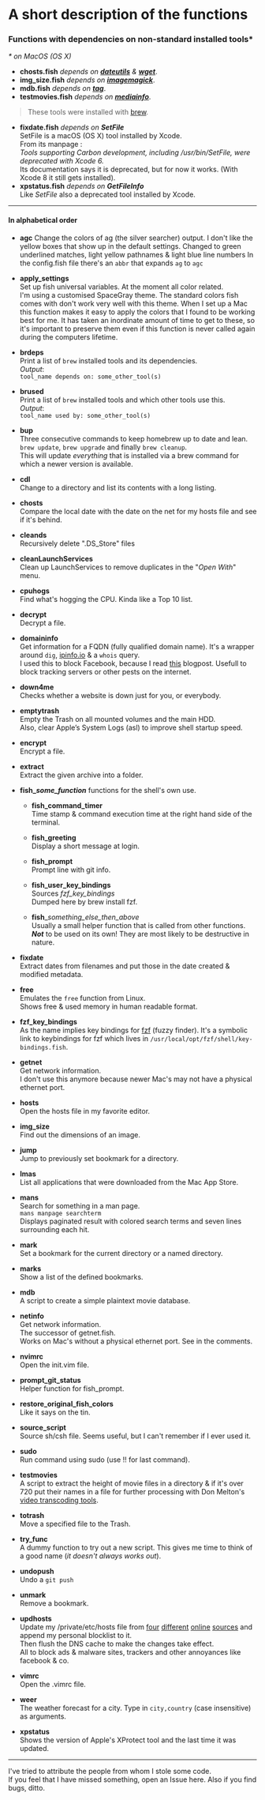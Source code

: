 # A short description of the functions

### Functions with dependencies on non-standard installed tools*
 _\* on MacOS (OS X)_

* **chosts.fish** _depends on [**dateutils**][fresse] & [**wget**][wget]_.
* **img_size.fish** _depends on [**imagemagick**][imagemagick]_.
* **mdb.fish** _depends on [**tag**][github]_.
* **testmovies.fish** _depends on [**mediainfo**][mediaarea]_.

> These tools were installed with [brew][brew].

* **fixdate.fish** _depends on **SetFile**_  
    SetFile is a macOS (OS X) tool installed by Xcode.  
    From its manpage :  
    _Tools supporting Carbon development, including /usr/bin/SetFile, were deprecated with Xcode 6._  
    Its documentation says it is deprecated, but for now it works. (With Xcode 8 it still gets installed).  
* **xpstatus.fish** _depends on **GetFileInfo**_  
Like _SetFile_ also a deprecated tool installed by Xcode.  



---

#### In alphabetical order

* **agc**
Change the colors of ag (the silver searcher) output.
I don't like the yellow boxes that show up in the default settings.
Changed to green underlined matches, light yellow pathnames & light blue line numbers
In the config.fish file there's an `abbr` that expands `ag` to `agc`

* **apply_settings**  
Set up fish universal variables. At the moment all color related.  
I'm using a customised SpaceGray theme. The standard colors fish comes with don't work very well with this theme. When I set up a Mac this function makes it easy to apply the colors that I found to be working best for me. It has taken an inordinate amount of time to get to these, so it's important to preserve them even if this function is never called again during the computers lifetime. 

* **brdeps**  
Print a list of `brew` installed tools and its dependencies.  
_Output_:  
      `tool_name depends on: some_other_tool(s)`

* **brused**  
Print a list of `brew` installed tools and which other tools use this.  
_Output_:  
       `tool_name used by: some_other_tool(s)`

* **bup**  
Three consecutive commands to keep homebrew up to date and lean.  
`brew update`, `brew upgrade` and finally `brew cleanup`.  
This will update _everything_ that is installed via a brew command for which a newer version is available.

* **cdl**  
Change to a directory and list its contents with a long listing.

* **chosts**  
Compare the local date with the date on the net for my hosts file and see if it's behind.

* **cleands**  
Recursively delete ".DS_Store" files

* **cleanLaunchServices**  
Clean up LaunchServices to remove duplicates in the "_Open With_" menu.

* **cpuhogs**  
Find what's hogging the CPU. Kinda like a Top 10 list.

* **decrypt**  
Decrypt a file.

* **domaininfo**  
Get information for a FQDN (fully qualified domain name). 
It's a wrapper around `dig`, [ipinfo.io][ipinfo] & a `whois` query.  
 I used this to block Facebook, because I read [this][perpetual-beta] blogpost.
Usefull to block tracking servers or other pests on the internet.

* **down4me**  
Checks whether a website is down just for you, or everybody.

* **emptytrash**  
Empty the Trash on all mounted volumes and the main HDD.  
Also, clear Apple’s System Logs (asl) to improve shell startup speed.

* **encrypt**  
Encrypt a file.

* **extract**  
Extract the given archive into a folder.

* **fish\__some\_function_**
functions for the shell's own use.

   * **fish_command_timer**  
   Time stamp & command execution time at the right hand side of the terminal.

   * **fish_greeting**  
   Display a short message at login.

   * **fish_prompt**  
   Prompt line with git info.

   * **fish\_user\_key\_bindings**  
   Sources _fzf\_key\_bindings_  
   Dumped here by brew install fzf.

   * **fish**\__something\_else\_then\_above_  
   Usually a small helper function that is called from other functions.  
   ***Not*** to be used on its own! They are most likely to be destructive in nature.

* **fixdate**  
Extract dates from filenames and put those in the date created & modified metadata.

* **free**  
Emulates the `free` function from Linux.  
Shows free & used memory in human readable format.

* **fzf\_key\_bindings**  
As the name implies key bindings for [fzf][github 2] (fuzzy finder).
It's a symbolic link to keybindings for fzf which lives in `/usr/local/opt/fzf/shell/key-bindings.fish`.

* **getnet**  
Get network information.  
I don't use this anymore because newer Mac's may not have a physical ethernet port.

* **hosts**  
Open the hosts file in my favorite editor.

* **img_size**  
Find out the dimensions of an image.

* **jump**  
Jump to previously set bookmark for a directory.

* **lmas**  
List all applications that were downloaded from the Mac App Store.

* **mans**  
Search for something in a man page.  
`mans manpage searchterm`  
Displays paginated result with colored search terms and seven lines surrounding each hit.

* **mark**  
Set a bookmark for the current directory or a named directory.

* **marks**  
Show a list of the defined bookmarks.

* **mdb**  
A script to create a simple plaintext movie database.

* **netinfo**  
Get network information.  
The  successor of getnet.fish.  
Works on Mac's without a physical ethernet port. See in the comments.

* **nvimrc**  
Open the init.vim file.

* **prompt\_git\_status**  
Helper function for fish_prompt.

* **restore\_original\_fish_colors**  
Like it says on the tin.

* **source_script**  
Source sh/csh file. Seems useful, but I can't remember if I ever used it.

* **sudo**  
Run command using sudo (use !! for last command).

* **testmovies**  
A script to extract the height of movie files in a directory & if it's over 720 put their names in a file for further processing with Don Melton's [video transcoding tools][github 3].

* **totrash**  
Move a specified file to the Trash.

* **try_func**  
A dummy function to try out a new script. This gives me time to think of a good name (_it doesn't always works out_).

* **undopush**  
Undo a `git push`

* **unmark**  
Remove a bookmark.

* **updhosts**  
Update my /private/etc/hosts file from [four][someonewhocares] [different][mvps] [online][yoyo] [sources][SB] and append my personal blocklist to it.  
Then flush the DNS cache to make the changes take effect.  
All to block ads & malware sites, trackers and other annoyances like facebook & co.

* **vimrc**  
Open the .vimrc file.

* **weer**  
The weather forecast for a city. Type in `city,country` (case insensitive) as arguments.

* **xpstatus**  
Shows the version of Apple's XProtect tool and the last time it was updated.

---

I've tried to attribute the people from whom I stole some code.  
If you feel that I have missed something, open an Issue here.
Also if you find bugs, ditto.

[fresse]: http://www.fresse.org/dateutils
[github]: https://github.com/jdberry/tag
[github 2]: https://github.com/junegunn/fzf
[github 3]: https://github.com/donmelton/video_transcoding
[imagemagick]: https://imagemagick.org
[mediaarea]: http://mediaarea.net
[perpetual-beta]: https://www.perpetual-beta.org/weblog/blocking-facebook-on-os-x.html
[someonewhocares]: http://someonewhocares.org/hosts/zero/hosts
[mvps]: http://winhelp2002.mvps.org/hosts.txt
[yoyo]: https://pgl.yoyo.org/as/serverlist.php?hostformat=hosts&showintro=0&startdate%5Bday%5D=&startdate%5Bmonth%5D=&startdate%5Byear%5D=&mimetype=plaintext
[SB]: https://raw.githubusercontent.com/StevenBlack/hosts/master/alternates/gambling-social/hosts
[brew]: http://brew.sh
[wget]: https://www.gnu.org/software/wget/
[ipinfo]: http://ipinfo.io
